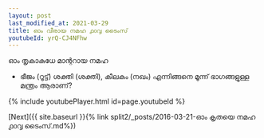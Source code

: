 ```yaml
---
layout: post
last_modified_at: 2021-03-29
title: ഓം വീരായ നമഹ ൧൦൮ ടൈംസ്
youtubeId: yrQ-CJ4NFhw
---
```

 
 
 ഓം തൃകാകുധേ മാന്ററായ നമഹ 
 
 -  ഭീജം (റൂട്ട്) ശക്തി (ശക്തി), കീലകം (നഖം) എന്നിങ്ങനെ മൂന്ന് ഭാഗങ്ങളുള്ള മന്ത്രം ആരാണ്? 
 
  
 
  
 
 
 
 
 
 


{% include youtubePlayer.html id=page.youtubeId %}
 
[Next]({{ site.baseurl }}{% link  split2/_posts/2016-03-21-ഓം കൃതയെ നമഹ ൧൦൮ ടൈംസ്.md%})
 
